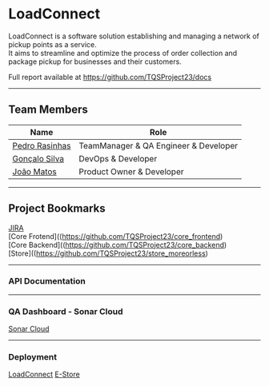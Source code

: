 # LoadConnect

LoadConnect is a software solution establishing and managing a network of pickup points as a service.   
It aims to streamline and optimize the process of order collection and package pickup for businesses and their customers. 


Full report available at https://github.com/TQSProject23/docs

----

## Team Members

| Name  | Role         |
|-------|--------------|
| [Pedro Rasinhas](https://github.com/r4sinhas) | TeamManager & QA Engineer & Developer |
| [Gonçalo Silva](https://github.com/GoncaloSilva25) | DevOps & Developer | 
| [João Matos](https://github.com/JoaoMat10) | Product Owner & Developer | 
----
## Project Bookmarks
[JIRA](https://tqsproject23.atlassian.net/jira/software/projects/TP/boards/1)  
[Core Frotend]((https://github.com/TQSProject23/core_frontend)  
[Core Backend]((https://github.com/TQSProject23/core_backend)  
[Store]((https://github.com/TQSProject23/store_moreorless)  

----

### API Documentation

----

### QA Dashboard - Sonar Cloud
[Sonar Cloud](https://sonarcloud.io/project/overview?id=TQSProject23_core_backend)  

-----

### Deployment

[LoadConnect](https://loadconnect-ad7d6.web.app/)
[E-Store](https://bytewave-baad0.web.app/)

